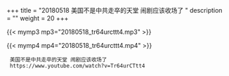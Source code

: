 +++
title = "20180518  美国不是中共走卒的天堂 闹剧应该收场了 "
description = ""
weight = 20
+++

{{< mymp3 mp3="20180518_tr64urcttt4.mp3" >}}

{{< mymp4 mp4="20180518_tr64urcttt4.mp4" >}}

     
     美国不是中共走卒的天堂 闹剧应该收场了 
     https://www.youtube.com/watch?v=Tr64urCTtt4 
